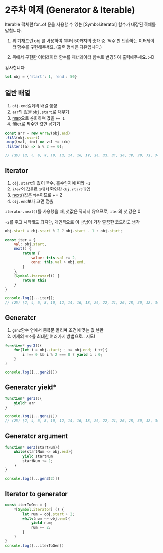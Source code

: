 # 2주차 예제 (Generator & Iterable)

Iterable 객체란 for..of 문을 사용할 수 있는 [Symbol.iterator] 함수가 내장된 객체를 말합니다.

1. 위 기재드린 obj 를 사용하여 
    1부터 50까지의 숫자 중 '짝수'만 반환하는 이터레이터 함수를 구현해주세요. (출력 형식은 자유입니다.)

2. 위에서 구현한 이터레이터 함수를 제너레이터 함수로 변경하여 출력해주세요. :-D

감사합니다.

```js
let obj = {'start': 1, 'end': 50}
```


## 일반 배열

1. `obj.end`길이의 배열 생성
2. `arr`의 값을 `obj.start`로 채우기
3. [map](https://developer.mozilla.org/ko/docs/Web/JavaScript/Reference/Global_Objects/Array/map)으로 순회하며 값을 `+= 1`
4. [filter](https://developer.mozilla.org/ko/docs/Web/JavaScript/Reference/Global_Objects/Array/filter)로 짝수인 값만 남기기

```js
const arr = new Array(obj.end)
.fill(obj.start)
.map((val, idx) => val += idx)
.filter((a) => a % 2 == 0);

// (25) [2, 4, 6, 8, 10, 12, 14, 16, 18, 20, 22, 24, 26, 28, 30, 32, 34, 36, 38, 40, 42, 44, 46, 48, 50]
```

## Iterator

1. `obj.start`의 값이 짝수, 홀수인지에 따라 `-1`
2. `iter`의 값을로 `1`에서 확인한 `obj.start`대입
3. [next()](https://developer.mozilla.org/ko/docs/Web/JavaScript/Reference/Global_Objects/Generator/next)값은 `짝수`이므로 += 2
4. `obj.end`보다 크면 멈춤

`iterator.next()`를 사용했을 때, 첫값은 찍히지 않으므로, `iter`의 첫 값은 0

`-2`를 주고 시작해도 되지만, 개인적으로 이 방법이 가장 깔끔한 코드라고 생각

```js
obj.start = obj.start % 2 ? obj.start - 1 : obj.start;

const iter = {
    val: obj.start,
    next() {
        return {
            value: this.val += 2,
            done: this.val > obj.end,
        }
    },
    [Symbol.iterator]() {
        return this
    }
}

console.log([...iter]);
// (25) [2, 4, 6, 8, 10, 12, 14, 16, 18, 20, 22, 24, 26, 28, 30, 32, 34, 36, 38, 40, 42, 44, 46, 48, 50]
```

## Generator

1. `gen2`함수 안에서 중복문 돌리며 조건에 맞는 값 반환
2. 예제의 `짝수`를 최대한 여러가지 방법으로.. 시도!

```js
function* gen2(){
    for(let i = obj.start; i <= obj.end; i ++){
        i !== 0 && i % 2 === 0 ? yield i : 0;
    }
}

console.log([...gen2()])
```

## Generator yield*
```js
function* gen1(){
    yield* arr
}

console.log([...gen1()])
// (25) [2, 4, 6, 8, 10, 12, 14, 16, 18, 20, 22, 24, 26, 28, 30, 32, 34, 36, 38, 40, 42, 44, 46, 48, 50]
```

## Generator argument



```js
function* gen3(startNum){
    while(startNum <= obj.end){
        yield startNum
        startNum += 2;
    }
} 

console.log([...gen3(2)])
```

## Iterator to generator

```js
const iterToGen = {
    *[Symbol.iterator] () {
        let num = obj.start + 2;
        while(num <= obj.end){
            yield num;
            num += 2;
        }
    }
}
console.log([...iterToGen])
```
